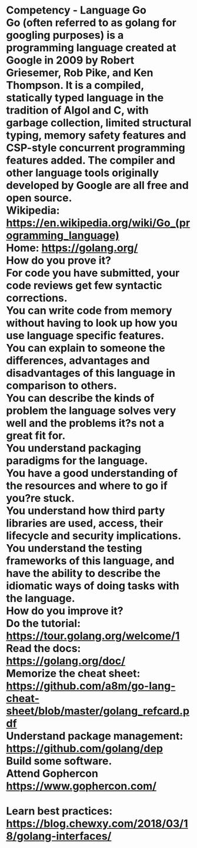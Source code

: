 # Competency - Language Go<br />Go (often referred to as golang for googling purposes) is a programming language created at Google in 2009 by Robert Griesemer, Rob Pike, and Ken Thompson. It is a compiled, statically typed language in the tradition of Algol and C, with garbage collection, limited structural typing, memory safety features and CSP-style concurrent programming features added. The compiler and other language tools originally developed by Google are all free and open source.<br />Wikipedia: https://en.wikipedia.org/wiki/Go_(programming_language)<br />Home: https://golang.org/<br />How do you prove it?<br />For code you have submitted, your code reviews get few syntactic corrections.<br />You can write code from memory without having to look up how you use language specific features.<br />You can explain to someone the differences, advantages and disadvantages of this language in comparison to others.<br />You can describe the kinds of problem the language solves very well and the problems it?s not a great fit for.<br />You understand packaging paradigms for the language.<br />You have a good understanding of the resources and where to go if you?re stuck.<br />You understand how third party libraries are used, access, their lifecycle and security implications.<br />You understand the testing frameworks of this language, and have the ability to describe the idiomatic ways of doing tasks with the language.<br />How do you improve it?<br />Do the tutorial: https://tour.golang.org/welcome/1<br />Read the docs: https://golang.org/doc/ <br />Memorize the cheat sheet: https://github.com/a8m/go-lang-cheat-sheet/blob/master/golang_refcard.pdf<br />Understand package management: https://github.com/golang/dep <br />Build some software.<br />Attend Gophercon https://www.gophercon.com/<br /><br />Learn best practices: <br />https://blog.chewxy.com/2018/03/18/golang-interfaces/<br />